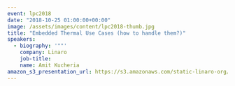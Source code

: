 ```yaml
---
event: lpc2018
date: "2018-10-25 01:00:00+00:00"
image: /assets/images/content/lpc2018-thumb.jpg
title: "Embedded Thermal Use Cases (how to handle them?)"
speakers:
  - biography: '""'
    company: Linaro
    job-title:
    name: Amit Kucheria
amazon_s3_presentation_url: https://s3.amazonaws.com/static-linaro-org/event-resources/lpc2018/LPC2018-Embedded_Thermal_usecases_LPC_2018_Amit.pdf
---
```

